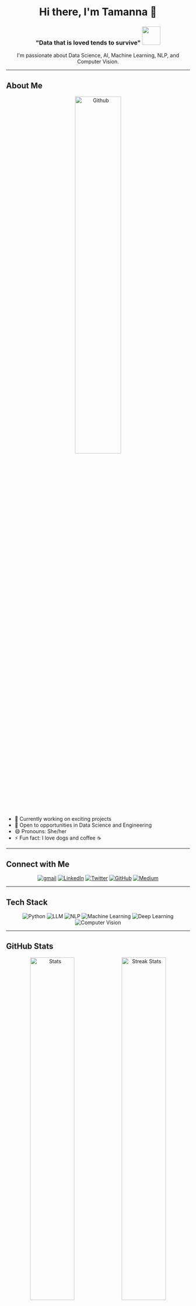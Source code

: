 <h1 align="center">Hi there, I'm Tamanna 👋</h1>

<h3 align="center">"Data that is loved tends to survive" <img src="https://media.giphy.com/media/VgCDAzcKvsR6OM0uWg/giphy.gif" width="50"> </h3>

<p align="center">I'm passionate about Data Science, AI, Machine Learning, NLP, and Computer Vision.</p>

---

<h2>About Me</h2>

<p align="center">
  <img width="50%" alt="Github" src="https://raw.githubusercontent.com/onimur/.github/master/.resources/git-header.svg" />
</p>

- 🔭 Currently working on exciting projects
- 💬 Open to opportunities in Data Science and Engineering
- 😄 Pronouns: She/her
- ⚡ Fun fact: I love dogs and coffee ☕

---

<h2>Connect with Me</h2>

<p align="center">
  <a href="mailto:tam.tamanna18@gmail.com"><img alt="gmail" src="https://img.shields.io/badge/Gmail-D14836?style=for-the-badge&logo=gmail&logoColor=white"/></a>
  <a href="https://www.linkedin.com/in/tamanna-724345189/"><img alt="LinkedIn" src="https://img.shields.io/badge/-LinkedIn-039BE5?style=for-the-badge&logo=Linkedin&logoColor=white"/></a>
  <a href="https://twitter.com/tamtamanna18"><img alt="Twitter" src="https://img.shields.io/badge/-Twitter-A7C0FF?style=for-the-badge&logo=Twitter&logoColor=white"/></a>
  <a href="https://github.com/tamanna18"><img alt="GitHub" src="https://img.shields.io/badge/-GitHub-828091?style=for-the-badge&logo=Github&logoColor=white"/></a>
  <a href="https://medium.com/@tam.tamanna18"><img alt="Medium" src="https://img.shields.io/badge/-Medium-7CB342?style=for-the-badge&labelColor=7CB342&logo=Medium"/></a>
</p>

---

<h2>Tech Stack</h2>

<p align="center">
  <img src="https://img.shields.io/badge/%20Python-3776AB?style=for-the-badge&logo=python&logoColor=white" alt="Python"/>
  <img src="https://img.shields.io/badge/📚%20LLM-764ABC?style=for-the-badge&logo=LLM&logoColor=white" alt="LLM"/>
  <img src="https://img.shields.io/badge/🔤%20NLP-4E98B8?style=for-the-badge&logo=NLP&logoColor=white" alt="NLP"/>
  <img src="https://img.shields.io/badge/🤖%20Machine%20Learning-F7A800?style=for-the-badge&logo=Machine%20Learning&logoColor=white" alt="Machine Learning"/>
  <img src="https://img.shields.io/badge/🧠%20Deep%20Learning-FF6F00?style=for-the-badge&logo=Deep%20Learning&logoColor=white" alt="Deep Learning"/>
  <img src="https://img.shields.io/badge/👁️%20Computer%20Vision-311C87?style=for-the-badge&logo=Computer%20Vision&logoColor=white" alt="Computer Vision"/>
</p>

---


<h2>GitHub Stats</h2>

<p align="center">
  <img width="49%" alt="Stats" src="https://github-readme-stats.vercel.app/api?&count_private=true&include_all_commits=true&username=tamanna18"/>
  <img width="49%" alt="Streak Stats" src="https://github-readme-streak-stats.herokuapp.com/?user=tamanna18" alt="tamanna18"/>
</p>

<p align="center">
  <img alt="GitHub activity graph" src="https://activity-graph.herokuapp.com/graph?username=tamanna18&hide_border=true&theme=github-light"/>
</p>

---

<h2>Profile Views</h2>

<p align="center">
  Profile Visits: <img src="https://count.getloli.com/get/@tamanna18"/>
</p>

<p align="center">
  <img alt="Profile Hits" src="http://hits.dwyl.com/tamanna18/tamanna18.svg"/>
</p>
